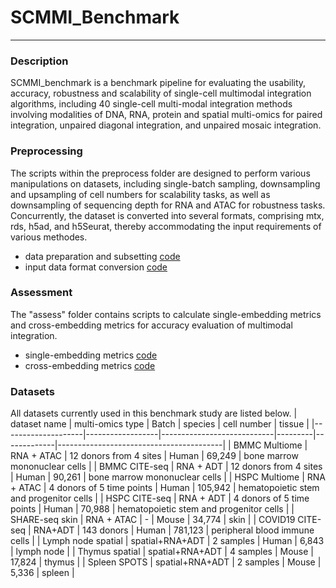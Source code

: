 # SCMMI_Benchmark

---------------------------

### Description

SCMMI_benchmark is a benchmark pipeline for evaluating the usability, accuracy, robustness and scalability of single-cell multimodal integration algorithms, including 40 single-cell multi-modal integration methods involving modalities of DNA, RNA, protein and spatial multi-omics for paired integration, unpaired diagonal integration, and unpaired mosaic integration.

### Preprocessing

The scripts within the preprocess folder are designed to perform various manipulations on datasets, including single-batch sampling, downsampling and upsampling of cell numbers for scalability tasks, as well as downsampling of sequencing depth for RNA and ATAC for robustness tasks. Concurrently, the dataset is converted into several formats, comprising mtx, rds, h5ad, and h5Seurat, thereby accommodating the input requirements of various methodes. <br>
- data preparation and subsetting [code](scripts/preprocess/subset_data.R)
- input data format conversion [code](scripts/preprocess/format_convert.py)

### Assessment

The "assess" folder contains scripts to calculate single-embedding metrics and cross-embedding metrics for accuracy evaluation of multimodal integration.<br>

- single-embedding metrics [code](scripts/assess/single_embedding_metrics_benchmark.py)
- cross-embedding metrics [code](scripts/assess/cross_embedding_metrics_benchmark.py)

### Datasets
All datasets currently used in this benchmark study are listed below.
| dataset name       | multi-omics type | Batch                      | species | cell number | tissue                                  |
|--------------------|------------------|----------------------------|---------|-------------|-----------------------------------------|
| BMMC Multiome      | RNA + ATAC       | 12 donors from 4 sites     | Human   | 69,249      | bone marrow mononuclear cells           |
| BMMC CITE-seq      | RNA + ADT        | 12 donors from 4  sites    | Human   | 90,261      | bone marrow mononuclear cells           |
| HSPC Multiome      | RNA + ATAC       | 4 donors  of 5 time points | Human   | 105,942     | hematopoietic stem and progenitor cells |
| HSPC CITE-seq      | RNA + ADT        | 4 donors of 5 time points  | Human   | 70,988      | hematopoietic stem and progenitor cells |
| SHARE-seq skin     | RNA + ATAC       | -                          | Mouse   | 34,774      | skin                                    |
| COVID19 CITE-seq   | RNA+ADT          | 143 donors                 | Human   | 781,123     | peripheral blood immune cells           |
| Lymph node spatial | spatial+RNA+ADT  | 2 samples                  | Human   | 6,843       | lymph node                              |
| Thymus spatial     | spatial+RNA+ADT  | 4 samples                  | Mouse   | 17,824      | thymus                                  |
| Spleen SPOTS       | spatial+RNA+ADT  | 2 samples                  | Mouse   | 5,336       | spleen                                  |
<br>

